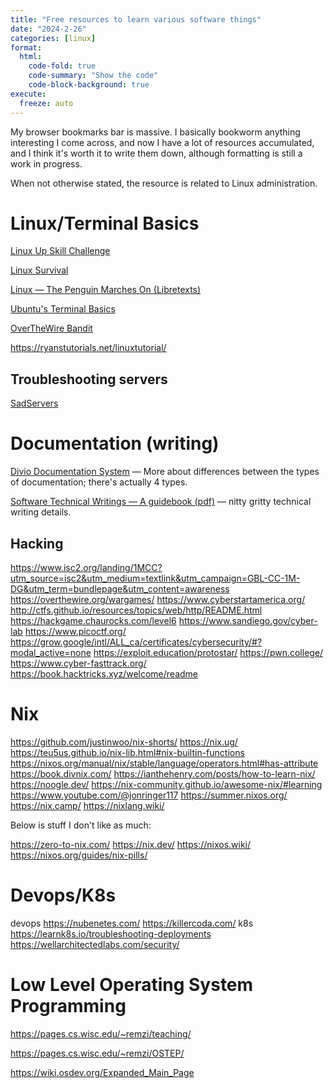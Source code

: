 ```yaml
---
title: "Free resources to learn various software things"
date: "2024-2-26"
categories: [linux]
format:
  html:
    code-fold: true
    code-summary: "Show the code"
    code-block-background: true
execute:
  freeze: auto
---
```


My browser bookmarks bar is massive. I basically bookworm anything interesting I come across, and now I have a lot of resources accumulated, and I think it's worth it to write them down, although formatting is still a work in progress. 

When not otherwise stated, the resource is related to Linux administration. 



# Linux/Terminal Basics

[Linux Up Skill Challenge](https://linuxupskillchallenge.org/)

[Linux Survival](https://linuxsurvival.com/linux-tutorial-introduction/)

[Linux — The Penguin Marches On (Libretexts)](https://eng.libretexts.org/Bookshelves/Computer_Science/Operating_Systems/Linux_-_The_Penguin_Marches_On_(McClanahan))

[Ubuntu's Terminal Basics](https://help.ubuntu.com/community/UsingTheTerminal)

[OverTheWire Bandit](https://overthewire.org/wargames/bandit/)

<https://ryanstutorials.net/linuxtutorial/>


## Troubleshooting servers

[SadServers](https://sadservers.com/)


# Documentation (writing)



[Divio Documentation System](https://documentation.divio.com/) — More about differences between the types of documentation; there's actually 4 types. 

[Software Technical Writings — A guidebook (pdf)](https://jamesg.blog/book.pdf) — nitty gritty technical writing details. 



## Hacking

https://www.isc2.org/landing/1MCC?utm_source=isc2&utm_medium=textlink&utm_campaign=GBL-CC-1M-DG&utm_term=bundlepage&utm_content=awareness
https://overthewire.org/wargames/
https://www.cyberstartamerica.org/
http://ctfs.github.io/resources/topics/web/http/README.html
https://hackgame.chaurocks.com/level6
https://www.sandiego.gov/cyber-lab
https://www.picoctf.org/
https://grow.google/intl/ALL_ca/certificates/cybersecurity/#?modal_active=none
https://exploit.education/protostar/
https://pwn.college/
https://www.cyber-fasttrack.org/
https://book.hacktricks.xyz/welcome/readme


# Nix


https://github.com/justinwoo/nix-shorts/
https://nix.ug/
https://teu5us.github.io/nix-lib.html#nix-builtin-functions
https://nixos.org/manual/nix/stable/language/operators.html#has-attribute
https://book.divnix.com/
https://ianthehenry.com/posts/how-to-learn-nix/
https://noogle.dev/
https://nix-community.github.io/awesome-nix/#learning
https://www.youtube.com/@jonringer117
https://summer.nixos.org/
https://nix.camp/
https://nixlang.wiki/

Below is stuff I don't like as much:

https://zero-to-nix.com/
https://nix.dev/
https://nixos.wiki/
https://nixos.org/guides/nix-pills/


# Devops/K8s

devops
https://nubenetes.com/
https://killercoda.com/
k8s
https://learnk8s.io/troubleshooting-deployments
https://wellarchitectedlabs.com/security/


# Low Level Operating System Programming

<https://pages.cs.wisc.edu/~remzi/teaching/>

<https://pages.cs.wisc.edu/~remzi/OSTEP/>

<https://wiki.osdev.org/Expanded_Main_Page>